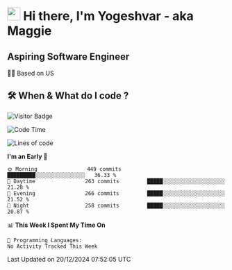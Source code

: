 <h1><img src="https://emojis.slackmojis.com/emojis/images/1531849430/4246/blob-sunglasses.gif?1531849430" width="30"/> Hi there, I'm Yogeshvar - aka Maggie</h1>

## Aspiring Software Engineer
🏂🏻  Based on US 

## 🛠 When & What do I code ?  

![Visitor Badge](https://visitor-badge.feriirawann.repl.co?username=yogeshvar&repo=yogeshvar&label=Visitors&style=plastic&color=%23457BFF&contentType=svg)

<!--START_SECTION:waka-->
![Code Time](http://img.shields.io/badge/Code%20Time-2%2C919%20hrs%2051%20mins-blue)

![Lines of code](https://img.shields.io/badge/From%20Hello%20World%20I%27ve%20Written-4.1%20million%20lines%20of%20code-blue)

**I'm an Early 🐤** 

```text
🌞 Morning                449 commits         █████████░░░░░░░░░░░░░░░░   36.33 % 
🌆 Daytime                263 commits         █████░░░░░░░░░░░░░░░░░░░░   21.28 % 
🌃 Evening                266 commits         █████░░░░░░░░░░░░░░░░░░░░   21.52 % 
🌙 Night                  258 commits         █████░░░░░░░░░░░░░░░░░░░░   20.87 % 
```


📊 **This Week I Spent My Time On** 

```text
💬 Programming Languages: 
No Activity Tracked This Week
```


 Last Updated on 20/12/2024 07:52:05 UTC
<!--END_SECTION:waka-->
